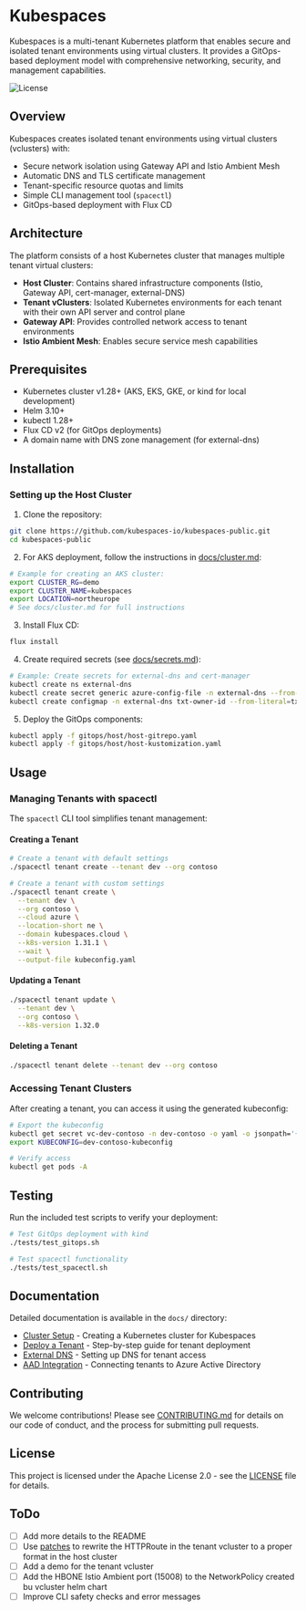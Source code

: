 # Kubespaces

Kubespaces is a multi-tenant Kubernetes platform that enables secure and isolated tenant environments using virtual clusters. It provides a GitOps-based deployment model with comprehensive networking, security, and management capabilities.

![License](https://img.shields.io/badge/license-Apache%202.0-blue.svg)

## Overview

Kubespaces creates isolated tenant environments using virtual clusters (vclusters) with:

- Secure network isolation using Gateway API and Istio Ambient Mesh
- Automatic DNS and TLS certificate management
- Tenant-specific resource quotas and limits
- Simple CLI management tool (`spacectl`)
- GitOps-based deployment with Flux CD

## Architecture

The platform consists of a host Kubernetes cluster that manages multiple tenant virtual clusters:

- **Host Cluster**: Contains shared infrastructure components (Istio, Gateway API, cert-manager, external-DNS)
- **Tenant vClusters**: Isolated Kubernetes environments for each tenant with their own API server and control plane
- **Gateway API**: Provides controlled network access to tenant environments
- **Istio Ambient Mesh**: Enables secure service mesh capabilities

## Prerequisites

- Kubernetes cluster v1.28+ (AKS, EKS, GKE, or kind for local development)
- Helm 3.10+
- kubectl 1.28+
- Flux CD v2 (for GitOps deployments)
- A domain name with DNS zone management (for external-dns)

## Installation

### Setting up the Host Cluster

1. Clone the repository:
```bash
git clone https://github.com/kubespaces-io/kubespaces-public.git
cd kubespaces-public
```

2. For AKS deployment, follow the instructions in [docs/cluster.md](docs/cluster.md):
```bash
# Example for creating an AKS cluster:
export CLUSTER_RG=demo
export CLUSTER_NAME=kubespaces
export LOCATION=northeurope
# See docs/cluster.md for full instructions
```

3. Install Flux CD:
```bash
flux install
```

4. Create required secrets (see [docs/secrets.md](docs/secrets.md)):
```bash
# Example: Create secrets for external-dns and cert-manager
kubectl create ns external-dns
kubectl create secret generic azure-config-file -n external-dns --from-file=azure.json=/path/to/external-dns.json
kubectl create configmap -n external-dns txt-owner-id --from-literal=txt-owner-id=your-cluster-id
```

5. Deploy the GitOps components:
```bash
kubectl apply -f gitops/host/host-gitrepo.yaml
kubectl apply -f gitops/host/host-kustomization.yaml
```

## Usage

### Managing Tenants with spacectl

The `spacectl` CLI tool simplifies tenant management:

#### Creating a Tenant

```bash
# Create a tenant with default settings
./spacectl tenant create --tenant dev --org contoso

# Create a tenant with custom settings
./spacectl tenant create \
  --tenant dev \
  --org contoso \
  --cloud azure \
  --location-short ne \
  --domain kubespaces.cloud \
  --k8s-version 1.31.1 \
  --wait \
  --output-file kubeconfig.yaml
```

#### Updating a Tenant

```bash
./spacectl tenant update \
  --tenant dev \
  --org contoso \
  --k8s-version 1.32.0
```

#### Deleting a Tenant

```bash
./spacectl tenant delete --tenant dev --org contoso
```

### Accessing Tenant Clusters

After creating a tenant, you can access it using the generated kubeconfig:

```bash
# Export the kubeconfig
kubectl get secret vc-dev-contoso -n dev-contoso -o yaml -o jsonpath='{.data.config}' | base64 -d > dev-contoso-kubeconfig
export KUBECONFIG=dev-contoso-kubeconfig

# Verify access
kubectl get pods -A
```

## Testing

Run the included test scripts to verify your deployment:

```bash
# Test GitOps deployment with kind
./tests/test_gitops.sh

# Test spacectl functionality
./tests/test_spacectl.sh
```

## Documentation

Detailed documentation is available in the `docs/` directory:

- [Cluster Setup](docs/cluster.md) - Creating a Kubernetes cluster for Kubespaces
- [Deploy a Tenant](docs/deploy-a-tenant.md) - Step-by-step guide for tenant deployment
- [External DNS](docs/external-dns.md) - Setting up DNS for tenant access
- [AAD Integration](docs/aad.md) - Connecting tenants to Azure Active Directory

## Contributing

We welcome contributions! Please see [CONTRIBUTING.md](./CONTRIBUTING.md) for details on our code of conduct, and the process for submitting pull requests.

## License

This project is licensed under the Apache License 2.0 - see the [LICENSE](./LICENSE) file for details.

## ToDo

- [ ] Add more details to the README
- [ ] Use [patches](https://www.vcluster.com/docs/vcluster/0.20.0/configure/vcluster-yaml/experimental/generic-sync?x1=1#patches-reference) to rewrite the HTTPRoute in the tenant vcluster to a proper format in the host cluster
- [ ] Add a demo for the tenant vcluster
- [ ] Add the HBONE Istio Ambient port (15008) to the NetworkPolicy created bu vcluster helm chart
- [ ] Improve CLI safety checks and error messages
